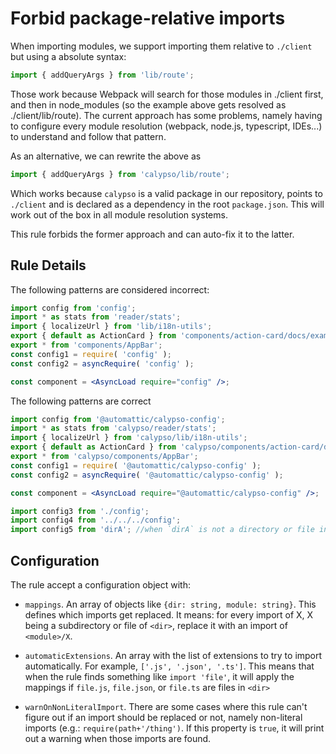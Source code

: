 # Forbid package-relative imports

When importing modules, we support importing them relative to `./client` but using a absolute syntax:

```js
import { addQueryArgs } from 'lib/route';
```

Those work because Webpack will search for those modules in ./client first, and then in node_modules (so the example above gets resolved as ./client/lib/route). The current approach has some problems, namely having to configure every module resolution (webpack, node.js, typescript, IDEs...) to understand and follow that pattern.

As an alternative, we can rewrite the above as

```js
import { addQueryArgs } from 'calypso/lib/route';
```

Which works because `calypso` is a valid package in our repository, points to `./client` and is declared as a dependency in the root `package.json`. This will work out of the box in all module resolution systems.

This rule forbids the former approach and can auto-fix it to the latter.

## Rule Details

The following patterns are considered incorrect:

```jsx
import config from 'config';
import * as stats from 'reader/stats';
import { localizeUrl } from 'lib/i18n-utils';
export { default as ActionCard } from 'components/action-card/docs/example';
export * from 'components/AppBar';
const config1 = require( 'config' );
const config2 = asyncRequire( 'config' );

const component = <AsyncLoad require="config" />;
```

The following patterns are correct

```jsx
import config from '@automattic/calypso-config';
import * as stats from 'calypso/reader/stats';
import { localizeUrl } from 'calypso/lib/i18n-utils';
export { default as ActionCard } from 'calypso/components/action-card/docs/example';
export * from 'calypso/components/AppBar';
const config1 = require( '@automattic/calypso-config' );
const config2 = asyncRequire( '@automattic/calypso-config' );

const component = <AsyncLoad require="@automattic/calypso-config" />;

import config3 from './config';
import config4 from '../../../config';
import config5 from 'dirA'; //when `dirA` is not a directory or file in ./client/
```

## Configuration

The rule accept a configuration object with:

- `mappings`. An array of objects like `{dir: string, module: string}`. This defines which imports get replaced. It means: for every import of X, X being a subdirectory or file of `<dir>`, replace it with an import of `<module>/X`.

- `automaticExtensions`. An array with the list of extensions to try to import automatically. For example, `['.js', '.json', '.ts']`. This means that when the rule finds something like `import 'file'`, it will apply the mappings if `file.js`, `file.json`, or `file.ts` are files in `<dir>`

- `warnOnNonLiteralImport`. There are some cases where this rule can't figure out if an import should be replaced or not, namely non-literal imports (e.g.: `require(path+'/thing')`. If this property is `true`, it will print out a warning when those imports are found.
